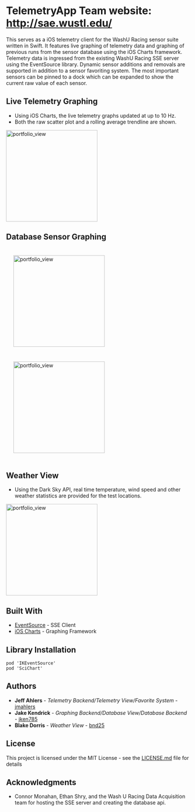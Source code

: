 # TelemetryApp Team website: http://sae.wustl.edu/

This serves as a iOS telemetry client for the WashU Racing sensor suite written in Swift. It features live graphing of telemetry data and graphing of previous runs from the sensor database using the iOS Charts framework. Telemetry data is ingressed from the existing WashU Racing SSE server using the EventSource library. Dynamic sensor additions and removals are supported in addition to a sensor favoriting system. The most important sensors can be pinned to a dock which can be expanded to show the current raw value of each sensor.

## Live Telemetry Graphing

* Using iOS Charts, the live telemetry graphs updated at up to 10 Hz.
* Both the raw scatter plot and a rolling average trendline are shown.

<img width="250" alt="portfolio_view" src="https://github.com/jmahlers/TelemetryApp/blob/Beta/ReadmeAssets/homeView.PNG">

## Database Sensor Graphing

<img width="250" alt="portfolio_view" style="padding: 20px;" src="https://github.com/jmahlers/TelemetryApp/blob/Beta/ReadmeAssets/ecuDB.PNG"> <img width="250" alt="portfolio_view" style="padding: 20px;" src="https://github.com/jmahlers/TelemetryApp/blob/Beta/ReadmeAssets/radDB.PNG">

## Weather View

* Using the Dark Sky API, real time temperature, wind speed and other weather statistics are provided for the test locations.

<img width="250" alt="portfolio_view" src="https://github.com/jmahlers/TelemetryApp/blob/Beta/ReadmeAssets/weather.PNG">

## Built With

* [EventSource](https://github.com/inaka/EventSource) - SSE Client
* [iOS Charts](https://www.scichart.com/) - Graphing Framework

## Library Installation
    pod 'IKEventSource'
    pod 'SciChart'
    
## Authors

* **Jeff Ahlers** - *Telemetry Backend/Telemetry View/Favorite System* - [jmahlers](https://github.com/jmahlers)
* **Jake Kendrick** - *Graphing Backend/Database View/Database Backend* - [jken785](https://github.com/jken785)
* **Blake Dorris** - *Weather View* - [bnd25](https://github.com/bnd25)

## License

This project is licensed under the MIT License - see the [LICENSE.md](LICENSE.md) file for details

## Acknowledgments

* Connor Monahan, Ethan Shry, and the Wash U Racing Data Acquisition team for hosting the SSE server and creating the database api.
